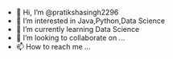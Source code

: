 - 👋 Hi, I’m @pratikshasingh2296
- 👀 I’m interested in Java,Python,Data Science
- 🌱 I’m currently learning Data Science
- 💞️ I’m looking to collaborate on ...
- 📫 How to reach me ...

<!---
pratikshasingh2296/pratikshasingh2296 is a ✨ special ✨ repository because its `README.md` (this file) appears on your GitHub profile.
You can click the Preview link to take a look at your changes.
--->
